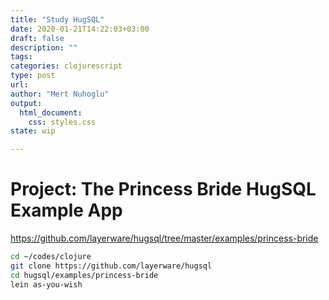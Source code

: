 ```yaml
---
title: "Study HugSQL"
date: 2020-01-21T14:22:03+03:00 
draft: false
description: ""
tags:
categories: clojurescript
type: post
url:
author: "Mert Nuhoglu"
output:
  html_document:
    css: styles.css
state: wip

---
```


# Project: The Princess Bride HugSQL Example App

https://github.com/layerware/hugsql/tree/master/examples/princess-bride

``` bash
cd ~/codes/clojure
git clone https://github.com/layerware/hugsql
cd hugsql/examples/princess-bride
lein as-you-wish
``` 


